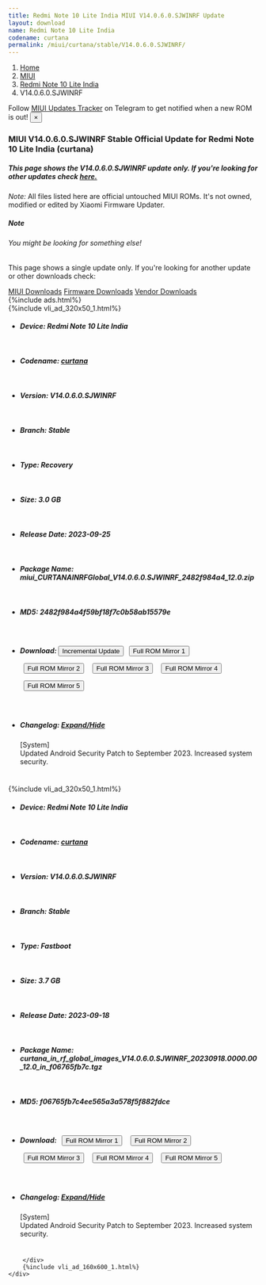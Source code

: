 ```yaml
---
title: Redmi Note 10 Lite India MIUI V14.0.6.0.SJWINRF Update
layout: download
name: Redmi Note 10 Lite India
codename: curtana
permalink: /miui/curtana/stable/V14.0.6.0.SJWINRF/
---
```

<nav aria-label="breadcrumb">
    <ol class="breadcrumb">
        <li class="breadcrumb-item"><a href="/">Home</a></li>
        <li class="breadcrumb-item"><a href="/miui/">MIUI</a></li>
        <li class="breadcrumb-item"><a href="/miui/curtana/">Redmi Note 10 Lite India</a></li>
        <li class="breadcrumb-item active" aria-current="page">V14.0.6.0.SJWINRF</li>
    </ol>
</nav>
<div class="alert alert-primary alert-dismissible fade show" role="alert">
    Follow <a href="https://t.me/MIUIUpdatesTracker" class="alert-link">MIUI Updates Tracker</a> on Telegram to get
    notified when a new ROM is out!
    <button type="button" class="close" data-dismiss="alert" aria-label="Close">
        <span aria-hidden="true">&times;</span>
    </button>
</div>
<div class="col-12 mx-auto">
    <h3 class="title bg-light p-2 rounded">MIUI V14.0.6.0.SJWINRF Stable Official Update for Redmi Note 10 Lite India (curtana)</h3>
    <h5>This page shows the V14.0.6.0.SJWINRF update only. If you're looking for other updates check
        <a href="/miui/curtana/">here.</a></h5>
    <p><i>Note: </i>All files listed here are official untouched MIUI ROMs.
        It's not owned, modified or edited by Xiaomi Firmware Updater.</p>
    <div class="card">
        <div class="card-body">
            <h5 class="card-title">Note</h5>
            <h6 class="card-subtitle mb-2 text-muted">You might be looking for something else!</h6>
            <p class="card-text">This page shows a single update only.
                If you're looking for another update or other downloads check:</p>
            <a href="/miui/" class="card-link">MIUI Downloads</a>
            <a href="/firmware/" class="card-link">Firmware Downloads</a>
            <a href="/vendor/" class="card-link">Vendor Downloads</a>
        </div>
    </div>
    {%include ads.html%}
    <div class="row justify-content-center">
        <div class="col-10" id="downloads">
                    <div class="card card-body">
            {%include vli_ad_320x50_1.html%}
            <ul class="list-unstyled">
                <li style="padding-bottom: 10px;">
                    <h5><b>Device: </b>Redmi Note 10 Lite India</h5>
                </li>
                <li style="padding-bottom: 10px;">
                    <h5><b>Codename: </b> <a href="/miui/curtana/" target="_blank">curtana</a> </h5>
                </li>
                <li style="padding-bottom: 10px;">
                    <h5><b>Version: </b>V14.0.6.0.SJWINRF</h5>
                </li>
                <li style="padding-bottom: 10px;">
                    <h5><b>Branch: </b>Stable</h5>
                </li>
                <li style="padding-bottom: 10px;">
                    <h5><b>Type: </b>Recovery</h5>
                </li>
                <li style="padding-bottom: 10px;">
                    <h5><b>Size: </b>3.0 GB</h5>
                </li>
                <li style="padding-bottom: 10px;">
                    <h5><b>Release Date: </b>2023-09-25</h5>
                </li>
                <li style="padding-bottom: 10px;">
                    <h5><b>Package Name: </b><span id="filename" class="text-dark">miui_CURTANAINRFGlobal_V14.0.6.0.SJWINRF_2482f984a4_12.0.zip</span></h5>
                </li>
                <li style="padding-bottom: 10px;">
                    <h5><b>MD5: </b><span id="md5" class="text-muted">2482f984a4f59bf18f7c0b58ab15579e</span></h5>
                </li>
                <li style="padding-bottom: 10px;">
                    <h5><b>Download: </b><button type="button" id="incremental_download" class="btn btn-warning" onclick="window.open('https://bigota.d.miui.com/V14.0.6.0.SJWINRF/miui-blockota-curtana_in_rf_global-V14.0.5.0.SJWINRF-V14.0.6.0.SJWINRF-349ef125e7-12.0.zip', '_blank');"><i class="fa fa-download"></i> Incremental Update</button> <button type="button" id="download" class="btn btn-primary" style="margin: 7px;" onclick="window.open('https://cdnorg.d.miui.com/V14.0.6.0.SJWINRF/miui_CURTANAINRFGlobal_V14.0.6.0.SJWINRF_2482f984a4_12.0.zip', '_blank');"><i class="fa fa-download"></i> Full ROM Mirror 1</button> <button type="button" id="download" class="btn btn-primary" style="margin: 7px;" onclick="window.open('https://bkt-sgp-miui-ota-update-alisgp.oss-ap-southeast-1.aliyuncs.com/V14.0.6.0.SJWINRF/miui_CURTANAINRFGlobal_V14.0.6.0.SJWINRF_2482f984a4_12.0.zip', '_blank');"><i class="fa fa-download"></i> Full ROM Mirror 2</button> <button type="button" id="download" class="btn btn-primary" style="margin: 7px;" onclick="window.open('https://bn.d.miui.com/V14.0.6.0.SJWINRF/miui_CURTANAINRFGlobal_V14.0.6.0.SJWINRF_2482f984a4_12.0.zip', '_blank');"><i class="fa fa-download"></i> Full ROM Mirror 3</button> <button type="button" id="download" class="btn btn-primary" style="margin: 7px;" onclick="window.open('https://bigota.d.miui.com/V14.0.6.0.SJWINRF/miui_CURTANAINRFGlobal_V14.0.6.0.SJWINRF_2482f984a4_12.0.zip', '_blank');"><i class="fa fa-download"></i> Full ROM Mirror 4</button> <button type="button" id="download" class="btn btn-primary" style="margin: 7px;" onclick="window.open('https://hugeota.d.miui.com/V14.0.6.0.SJWINRF/miui_CURTANAINRFGlobal_V14.0.6.0.SJWINRF_2482f984a4_12.0.zip', '_blank');"><i class="fa fa-download"></i> Full ROM Mirror 5</button></h5>
                </li>
                <li style="padding-bottom: 10px;">
                    <h5><b>Changelog: </b><a href="#curtana_1_changelog" data-toggle="collapse" role="button"
                            aria-expanded="false" aria-controls="curtana_1_changelog"> <i class="fa fa-arrow-down"
                                aria-hidden="true"></i> Expand/Hide</a></h5>
                    <div class="collapse" id="curtana_1_changelog">
                        <p id="changelog_text">[System]<br>Updated Android Security Patch to September 2023. Increased system security.</p>
                    </div>
                </li>
            </ul>
        </div>
        <div class="card card-body">
            {%include vli_ad_320x50_1.html%}
            <ul class="list-unstyled">
                <li style="padding-bottom: 10px;">
                    <h5><b>Device: </b>Redmi Note 10 Lite India</h5>
                </li>
                <li style="padding-bottom: 10px;">
                    <h5><b>Codename: </b> <a href="/miui/curtana/" target="_blank">curtana</a> </h5>
                </li>
                <li style="padding-bottom: 10px;">
                    <h5><b>Version: </b>V14.0.6.0.SJWINRF</h5>
                </li>
                <li style="padding-bottom: 10px;">
                    <h5><b>Branch: </b>Stable</h5>
                </li>
                <li style="padding-bottom: 10px;">
                    <h5><b>Type: </b>Fastboot</h5>
                </li>
                <li style="padding-bottom: 10px;">
                    <h5><b>Size: </b>3.7 GB</h5>
                </li>
                <li style="padding-bottom: 10px;">
                    <h5><b>Release Date: </b>2023-09-18</h5>
                </li>
                <li style="padding-bottom: 10px;">
                    <h5><b>Package Name: </b><span id="filename" class="text-dark">curtana_in_rf_global_images_V14.0.6.0.SJWINRF_20230918.0000.00_12.0_in_f06765fb7c.tgz</span></h5>
                </li>
                <li style="padding-bottom: 10px;">
                    <h5><b>MD5: </b><span id="md5" class="text-muted">f06765fb7c4ee565a3a578f5f882fdce</span></h5>
                </li>
                <li style="padding-bottom: 10px;">
                    <h5><b>Download: </b> <button type="button" id="download" class="btn btn-primary" style="margin: 7px;" onclick="window.open('https://cdnorg.d.miui.com/V14.0.6.0.SJWINRF/curtana_in_rf_global_images_V14.0.6.0.SJWINRF_20230918.0000.00_12.0_in_f06765fb7c.tgz', '_blank');"><i class="fa fa-download"></i> Full ROM Mirror 1</button> <button type="button" id="download" class="btn btn-primary" style="margin: 7px;" onclick="window.open('https://bkt-sgp-miui-ota-update-alisgp.oss-ap-southeast-1.aliyuncs.com/V14.0.6.0.SJWINRF/curtana_in_rf_global_images_V14.0.6.0.SJWINRF_20230918.0000.00_12.0_in_f06765fb7c.tgz', '_blank');"><i class="fa fa-download"></i> Full ROM Mirror 2</button> <button type="button" id="download" class="btn btn-primary" style="margin: 7px;" onclick="window.open('https://bn.d.miui.com/V14.0.6.0.SJWINRF/curtana_in_rf_global_images_V14.0.6.0.SJWINRF_20230918.0000.00_12.0_in_f06765fb7c.tgz', '_blank');"><i class="fa fa-download"></i> Full ROM Mirror 3</button> <button type="button" id="download" class="btn btn-primary" style="margin: 7px;" onclick="window.open('https://bigota.d.miui.com/V14.0.6.0.SJWINRF/curtana_in_rf_global_images_V14.0.6.0.SJWINRF_20230918.0000.00_12.0_in_f06765fb7c.tgz', '_blank');"><i class="fa fa-download"></i> Full ROM Mirror 4</button> <button type="button" id="download" class="btn btn-primary" style="margin: 7px;" onclick="window.open('https://hugeota.d.miui.com/V14.0.6.0.SJWINRF/curtana_in_rf_global_images_V14.0.6.0.SJWINRF_20230918.0000.00_12.0_in_f06765fb7c.tgz', '_blank');"><i class="fa fa-download"></i> Full ROM Mirror 5</button></h5>
                </li>
                <li style="padding-bottom: 10px;">
                    <h5><b>Changelog: </b><a href="#curtana_2_changelog" data-toggle="collapse" role="button"
                            aria-expanded="false" aria-controls="curtana_2_changelog"> <i class="fa fa-arrow-down"
                                aria-hidden="true"></i> Expand/Hide</a></h5>
                    <div class="collapse" id="curtana_2_changelog">
                        <p id="changelog_text">[System]<br>Updated Android Security Patch to September 2023. Increased system security.</p>
                    </div>
                </li>
            </ul>
        </div>

        </div>
        {%include vli_ad_160x600_1.html%}
    </div>
</div>
